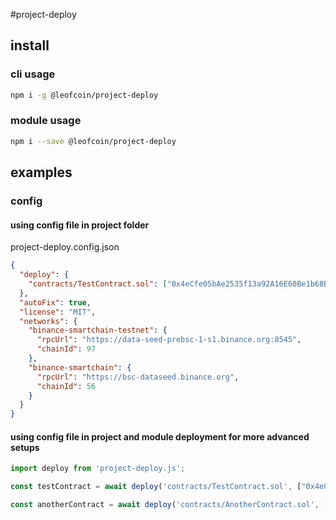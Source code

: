 #project-deploy

## install
### cli usage
```sh
npm i -g @leofcoin/project-deploy
```

### module usage
```sh
npm i --save @leofcoin/project-deploy
```
## examples
### config
#### using config file in project folder
project-deploy.config.json
```json
{
  "deploy": {
    "contracts/TestContract.sol": ["0x4eCfe05bAe2535f13a92A16E60Be1b68BdEDEDb7"]
  },
  "autoFix": true,
  "license": "MIT",
  "networks": {
    "binance-smartchain-testnet": {
      "rpcUrl": "https://data-seed-prebsc-1-s1.binance.org:8545",
      "chainId": 97
    },
    "binance-smartchain": {
      "rpcUrl": "https://bsc-dataseed.binance.org",
      "chainId": 56
    }
  }
}
```

#### using config file in project and module deployment for more advanced setups

```js
import deploy from 'project-deploy.js';

const testContract = await deploy('contracts/TestContract.sol', ["0x4eCfe05bAe2535f13a92A16E60Be1b68BdEDEDb7"])

const anotherContract = await deploy('contracts/AnotherContract.sol', [testContract.address])
```
